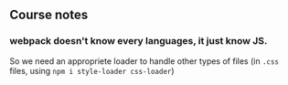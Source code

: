 ## Course notes

### webpack doesn't know every languages, it just know JS.

So we need an appropriete loader to handle other types of files (in `.css` files, using `npm i style-loader css-loader`)
